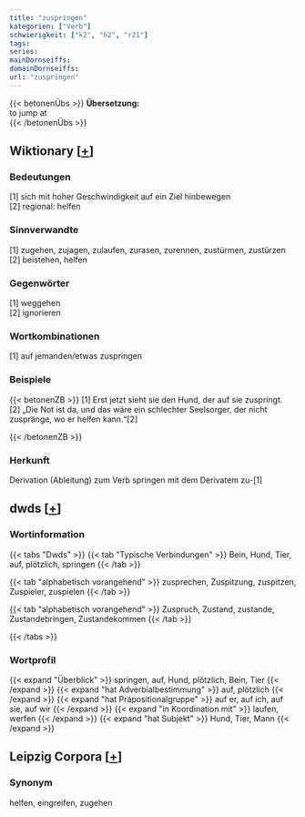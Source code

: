 ```yaml
---
title: "zuspringen"
kategorien: ["Verb"]
schwierigkeit: ["k2", "h2", "r21"]
tags:
series:
mainDornseiffs:
domainDornseiffs:
url: "zuspringen"
---
```


{{< betonenÜbs >}}
**Übersetzung:**  
to jump at  
{{< /betonenÜbs >}}

## Wiktionary [[+](https://de.wiktionary.org/wiki/zuspringen)]

### Bedeutungen
[1] sich mit hoher Geschwindigkeit auf ein Ziel hinbewegen  
[2] regional: helfen  

### Sinnverwandte
[1] zugehen, zujagen, zulaufen, zurasen, zurennen, zustürmen, zustürzen  
[2] beistehen, helfen  

### Gegenwörter
[1] weggehen  
[2] ignorieren  

### Wortkombinationen
[1] auf jemanden/etwas zuspringen  

### Beispiele
{{< betonenZB >}}
[1] Erst jetzt sieht sie den Hund, der auf sie zuspringt.  
[2] „Die Not ist da, und das wäre ein schlechter Seelsorger, der nicht zuspränge, wo er helfen kann.“[2]  

{{< /betonenZB >}}
### Herkunft
Derivation (Ableitung) zum Verb springen mit dem Derivatem zu-[1]  



## dwds [[+](https://www.dwds.de/wb/zuspringen)]

### Wortinformation
{{< tabs "Dwds" >}}
{{< tab "Typische Verbindungen" >}}
Bein, Hund, Tier, auf, plötzlich, springen
{{< /tab >}}

{{< tab "alphabetisch vorangehend" >}}
zusprechen, Zuspitzung, zuspitzen, Zuspieler, zuspielen
{{< /tab >}}

{{< tab "alphabetisch vorangehend" >}}
Zuspruch, Zustand, zustande, Zustandebringen, Zustandekommen
{{< /tab >}}

{{< /tabs >}}

### Wortprofil
{{< expand "Überblick" >}} springen, auf, Hund, plötzlich, Bein, Tier {{< /expand >}}
{{< expand "hat Adverbialbestimmung" >}} auf, plötzlich {{< /expand >}}
{{< expand "hat Präpositionalgruppe" >}} auf er, auf ich, auf sie, auf wir {{< /expand >}}
{{< expand "in Koordination mit" >}} laufen, werfen {{< /expand >}}
{{< expand "hat Subjekt" >}} Hund, Tier, Mann {{< /expand >}}

## Leipzig Corpora [[+](https://corpora.uni-leipzig.de/en/res?word=zuspringen&corpusId=deu_newscrawl-public_2018)]


### Synonym
helfen, eingreifen, zugehen

